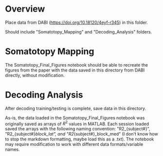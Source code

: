 # Overview

Place data from DABI (https://doi.org/10.18120/4eyf-r345) in this folder.

Should include "Somatotopy_Mapping" and "Decoding_Analysis" folders.

# Somatotopy Mapping 

The Somatotopy_Final_Figures notebook should be able to recreate the figures from the paper with the data saved in this directory from DABI directly, without modification.

# Decoding Analysis

After decoding training/testing is complete, save data in this directory.

As-is, the data loaded in the Somatotopy_Final_Figures notebook was originally saved as arrays of $R^2$ values in MATLAB. Each session loaded saved the arrays with the following naming convention: "R2_{subject#}", "R2_{subject#}_block_lat", and "R2_{subject#}_block_med" (I don't know how to stop the markdown formatting, maybe load this as a .txt). The notebook may require modification to work with different data formats/variable names.
